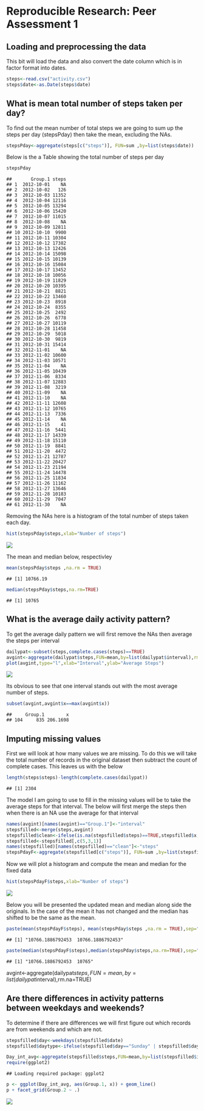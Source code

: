 # Reproducible Research: Peer Assessment 1


## Loading and preprocessing the data
This bit will load the data and also convert the date column which is in factor format into dates.

```r
steps<-read.csv("activity.csv")
steps$date<-as.Date(steps$date)
```
## What is mean total number of steps taken per day?
To find out the mean number of total steps we are going to sum up the steps per day (stepsPday) then take the mean, excluding the NAs.

```r
stepsPday<-aggregate(steps[c("steps")], FUN=sum ,by=list(steps$date))
```
Below is the a Table showing the total number of steps per day

```r
stepsPday
```

```
##       Group.1 steps
## 1  2012-10-01    NA
## 2  2012-10-02   126
## 3  2012-10-03 11352
## 4  2012-10-04 12116
## 5  2012-10-05 13294
## 6  2012-10-06 15420
## 7  2012-10-07 11015
## 8  2012-10-08    NA
## 9  2012-10-09 12811
## 10 2012-10-10  9900
## 11 2012-10-11 10304
## 12 2012-10-12 17382
## 13 2012-10-13 12426
## 14 2012-10-14 15098
## 15 2012-10-15 10139
## 16 2012-10-16 15084
## 17 2012-10-17 13452
## 18 2012-10-18 10056
## 19 2012-10-19 11829
## 20 2012-10-20 10395
## 21 2012-10-21  8821
## 22 2012-10-22 13460
## 23 2012-10-23  8918
## 24 2012-10-24  8355
## 25 2012-10-25  2492
## 26 2012-10-26  6778
## 27 2012-10-27 10119
## 28 2012-10-28 11458
## 29 2012-10-29  5018
## 30 2012-10-30  9819
## 31 2012-10-31 15414
## 32 2012-11-01    NA
## 33 2012-11-02 10600
## 34 2012-11-03 10571
## 35 2012-11-04    NA
## 36 2012-11-05 10439
## 37 2012-11-06  8334
## 38 2012-11-07 12883
## 39 2012-11-08  3219
## 40 2012-11-09    NA
## 41 2012-11-10    NA
## 42 2012-11-11 12608
## 43 2012-11-12 10765
## 44 2012-11-13  7336
## 45 2012-11-14    NA
## 46 2012-11-15    41
## 47 2012-11-16  5441
## 48 2012-11-17 14339
## 49 2012-11-18 15110
## 50 2012-11-19  8841
## 51 2012-11-20  4472
## 52 2012-11-21 12787
## 53 2012-11-22 20427
## 54 2012-11-23 21194
## 55 2012-11-24 14478
## 56 2012-11-25 11834
## 57 2012-11-26 11162
## 58 2012-11-27 13646
## 59 2012-11-28 10183
## 60 2012-11-29  7047
## 61 2012-11-30    NA
```
Removing the NAs here is a histogram of the total number of steps taken each day.

```r
hist(stepsPday$steps,xlab="Number of steps")
```

![](PA1_Comeplete_files/figure-html/unnamed-chunk-4-1.png) 

The mean and median below, respectivley

```r
mean(stepsPday$steps ,na.rm = TRUE)
```

```
## [1] 10766.19
```

```r
median(stepsPday$steps,na.rm=TRUE)
```

```
## [1] 10765
```

## What is the average daily activity pattern?
To get the average daily pattern we will first remove the NAs then average the steps per interval

```r
dailypat<-subset(steps,complete.cases(steps)==TRUE)
avgint<-aggregate(dailypat$steps,FUN=mean,by=list(dailypat$interval),rm.na=TRUE)
plot(avgint,type="l",xlab="Interval",ylab="Average Steps")
```

![](PA1_Comeplete_files/figure-html/unnamed-chunk-6-1.png) 

Its obvious to see that one interval stands out with the most average number of steps.

```r
subset(avgint,avgint$x==max(avgint$x))
```

```
##     Group.1        x
## 104     835 206.1698
```

## Imputing missing values
First we will look at how many values we are missing.  To do this we will take the total number of records in the original dataset then subtract the count of complete cases.  This leaves us with the below

```r
length(steps$steps)-length(complete.cases(dailypat))
```

```
## [1] 2304
```
The model I am going to use to fill in the missing values will be to take the average steps for that interval.  The below will first merge the steps then when there is an NA use the average for that interval


```r
names(avgint)[names(avgint)=="Group.1"]<-"interval"
stepsfilled<-merge(steps,avgint)
stepsfilled$clean<-ifelse(is.na(stepsfilled$steps)==TRUE,stepsfilled$x,stepsfilled$steps)
stepsfilled<-stepsfilled[,c(5,3,1)]
names(stepsfilled)[names(stepsfilled)=="clean"]<-"steps"
stepsPdayF<-aggregate(stepsfilled[c("steps")], FUN=sum ,by=list(stepsfilled$date))
```
Now we will plot a histogram and compute the mean and median for the fixed data


```r
hist(stepsPdayF$steps,xlab="Number of steps")
```

![](PA1_Comeplete_files/figure-html/unnamed-chunk-10-1.png) 

Below you will be presented the updated mean and median along side the originals.  In the case of the mean it has not changed and the median has shifted to be the same as the mean.

```r
paste(mean(stepsPdayF$steps), mean(stepsPday$steps ,na.rm = TRUE),sep="  ")
```

```
## [1] "10766.1886792453  10766.1886792453"
```

```r
paste(median(stepsPdayF$steps),median(stepsPday$steps,na.rm=TRUE),sep="  ")
```

```
## [1] "10766.1886792453  10765"
```

avgint<-aggregate(dailypat$steps,FUN=mean,by=list(dailypat$interval),rm.na=TRUE)
## Are there differences in activity patterns between weekdays and weekends?
To determine if there are differences we will first figure out which records are from weekends and which are not.


```r
stepsfilled$day<-weekdays(stepsfilled$date)
stepsfilled$daytype<-ifelse(stepsfilled$day=="Sunday" | stepsfilled$day=="Saturday","weekend","weekday")

Day_int_avg<-aggregate(stepsfilled$steps,FUN=mean,by=list(stepsfilled$interval,stepsfilled$daytype),rm.na=TRUE)
require(ggplot2)
```

```
## Loading required package: ggplot2
```

```r
p <- ggplot(Day_int_avg, aes(Group.1, x)) + geom_line()
p + facet_grid(Group.2 ~ .)
```

![](PA1_Comeplete_files/figure-html/unnamed-chunk-12-1.png) 
